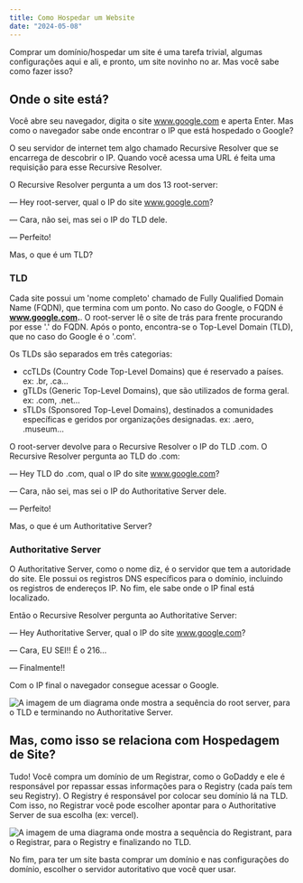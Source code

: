 ```yaml
---
title: Como Hospedar um Website
date: "2024-05-08"
---
```


Comprar um domínio/hospedar um site é uma tarefa trivial, algumas configurações aqui e ali, e pronto, um site novinho no ar. Mas você sabe como fazer isso?

## Onde o site está?

Você abre seu navegador, digita o site www.google.com e aperta Enter. Mas como o navegador sabe onde encontrar o IP que está hospedado o Google?

O seu servidor de internet tem algo chamado Recursive Resolver que se encarrega de descobrir o IP. Quando você acessa uma URL é feita uma requisição para esse Recursive Resolver.

O Recursive Resolver pergunta a um dos 13 root-server:

— Hey root-server, qual o IP do site www.google.com?

— Cara, não sei, mas sei o IP do TLD dele.

— Perfeito!

Mas, o que é um TLD?

### TLD

Cada site possui um 'nome completo' chamado de Fully Qualified Domain Name (FQDN), que termina com um ponto. No caso do Google, o FQDN é **www.google.com.**. O root-server lê o site de trás para frente procurando por esse '.' do FQDN. Após o ponto, encontra-se o Top-Level Domain (TLD), que no caso do Google é o '.com'.

Os TLDs são separados em três categorias:

- ccTLDs (Country Code Top-Level Domains) que é reservado a países. ex: .br, .ca…
- gTLDs (Generic Top-Level Domains), que são utilizados de forma geral. ex: .com, .net…
- sTLDs (Sponsored Top-Level Domains), destinados a comunidades específicas e geridos por organizações designadas. ex: .aero, .museum…

O root-server devolve para o Recursive Resolver o IP do TLD .com. O Recursive Resolver pergunta ao TLD do .com:

— Hey TLD do .com, qual o IP do site www.google.com?

— Cara, não sei, mas sei o IP do Authoritative Server dele.

— Perfeito!

Mas, o que é um Authoritative Server?

### Authoritative Server

O Authoritative Server, como o nome diz, é o servidor que tem a autoridade do site. Ele possui os registros DNS específicos para o domínio, incluindo os registros de endereços IP. No fim, ele sabe onde o IP final está localizado.

Então o Recursive Resolver pergunta ao Authoritative Server:

— Hey Authoritative Server, qual o IP do site www.google.com?

— Cara, EU SEI!! É o 216…

— Finalmente!!

Com o IP final o navegador consegue acessar o Google.

![A imagem de um diagrama onde mostra a sequência do root server, para o TLD e terminando no Authoritative Server.](/whereIsSite.png)

## Mas, como isso se relaciona com Hospedagem de Site?

Tudo! Você compra um domínio de um Registrar, como o GoDaddy e ele é responsável por repassar essas informações para o Registry (cada país tem seu Registry). O Registry é responsável por colocar seu domínio lá na TLD. Com isso, no Registrar você pode escolher apontar para o Authoritative Server de sua escolha (ex: vercel).

![A imagem de uma diagrama onde mostra a sequência do Registrant, para o Registrar, para o Registry e finalizando no TLD.](/allTheProcess.png)

No fim, para ter um site basta comprar um domínio e nas configurações do domínio, escolher o servidor autoritativo que você quer usar.
